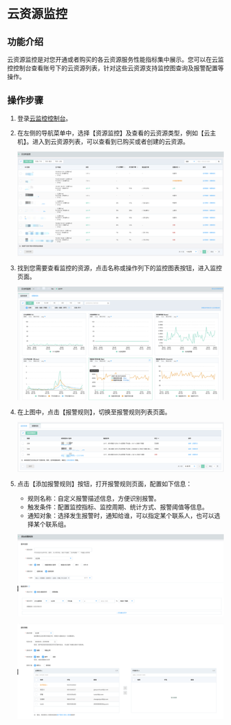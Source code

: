 # 云资源监控

## 功能介绍

云资源监控是对您开通或者购买的各云资源服务性能指标集中展示。您可以在云监控控制台查看账号下的云资源列表，针对这些云资源支持监控图查询及报警配置等操作。

## 操作步骤

1. 登录[云监控控制台](https://cms-console.jdcloud.com/overview)。

2. 在左侧的导航菜单中，选择【资源监控】及查看的云资源类型，例如【云主机】。进入到云资源列表，可以查看到已购买或者创建的云资源。

   ![](../../../../image/Cloud-Monitor/img/vm_list.png)

3. 找到您需要查看监控的资源，点击名称或操作列下的监控图表按钮，进入监控页面。

   ![](../../../../image/Cloud-Monitor//img/vm_monitoring.png)
4. 在上图中，点击【报警规则】，切换至报警规则列表页面。

   ![](../../../../image/Cloud-Monitor/img/vm_rule.png)

5. 点击【添加报警规则】按钮，打开报警规则页面，配置如下信息：

   - 规则名称：自定义报警描述信息，方便识别报警。
   - 触发条件：配置监控指标、监控周期、统计方式、报警阈值等信息。
   - 通知对象：选择发生报警时，通知给谁，可以指定某个联系人，也可以选择某个联系组。

   ![](../../../../image/Cloud-Monitor/img/add_rule_1.png)

   ![](../../../../image/Cloud-Monitor/img/add_rule_2.png)



